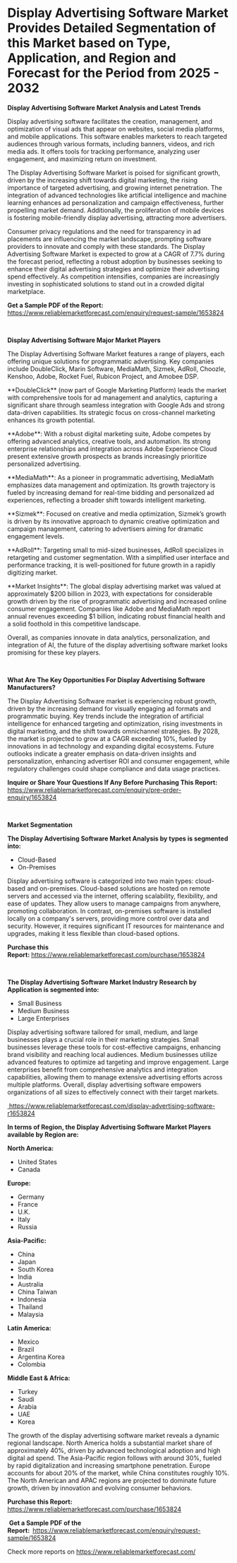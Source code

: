 <p><h1>Display Advertising Software Market Provides Detailed Segmentation of this Market based on Type, Application, and Region and Forecast for the Period from 2025 - 2032</h1></p><p><strong>Display Advertising Software Market Analysis and Latest Trends</strong></p>
<p><p>Display advertising software facilitates the creation, management, and optimization of visual ads that appear on websites, social media platforms, and mobile applications. This software enables marketers to reach targeted audiences through various formats, including banners, videos, and rich media ads. It offers tools for tracking performance, analyzing user engagement, and maximizing return on investment.</p><p>The Display Advertising Software Market is poised for significant growth, driven by the increasing shift towards digital marketing, the rising importance of targeted advertising, and growing internet penetration. The integration of advanced technologies like artificial intelligence and machine learning enhances ad personalization and campaign effectiveness, further propelling market demand. Additionally, the proliferation of mobile devices is fostering mobile-friendly display advertising, attracting more advertisers.</p><p>Consumer privacy regulations and the need for transparency in ad placements are influencing the market landscape, prompting software providers to innovate and comply with these standards. The Display Advertising Software Market is expected to grow at a CAGR of 7.7% during the forecast period, reflecting a robust adoption by businesses seeking to enhance their digital advertising strategies and optimize their advertising spend effectively. As competition intensifies, companies are increasingly investing in sophisticated solutions to stand out in a crowded digital marketplace.</p></p>
<p><strong>Get a Sample PDF of the Report:&nbsp;</strong> <a href="https://www.reliablemarketforecast.com/enquiry/request-sample/1653824?utm_campaign=2284&utm_medium=2&utm_source=Github&utm_content=ia&utm_term=07032025&utm_id=display-advertising-software">https://www.reliablemarketforecast.com/enquiry/request-sample/1653824</a></p>
<p>&nbsp;</p>
<p><strong>Display Advertising Software Major Market Players</strong></p>
<p><p>The Display Advertising Software Market features a range of players, each offering unique solutions for programmatic advertising. Key companies include DoubleClick, Marin Software, MediaMath, Sizmek, AdRoll, Choozle, Kenshoo, Adobe, Rocket Fuel, Rubicon Project, and Amobee DSP.</p><p>**DoubleClick** (now part of Google Marketing Platform) leads the market with comprehensive tools for ad management and analytics, capturing a significant share through seamless integration with Google Ads and strong data-driven capabilities. Its strategic focus on cross-channel marketing enhances its growth potential.</p><p>**Adobe**: With a robust digital marketing suite, Adobe competes by offering advanced analytics, creative tools, and automation. Its strong enterprise relationships and integration across Adobe Experience Cloud present extensive growth prospects as brands increasingly prioritize personalized advertising.</p><p>**MediaMath**: As a pioneer in programmatic advertising, MediaMath emphasizes data management and optimization. Its growth trajectory is fueled by increasing demand for real-time bidding and personalized ad experiences, reflecting a broader shift towards intelligent marketing.</p><p>**Sizmek**: Focused on creative and media optimization, Sizmek’s growth is driven by its innovative approach to dynamic creative optimization and campaign management, catering to advertisers aiming for dramatic engagement levels.</p><p>**AdRoll**: Targeting small to mid-sized businesses, AdRoll specializes in retargeting and customer segmentation. With a simplified user interface and performance tracking, it is well-positioned for future growth in a rapidly digitizing market.</p><p>**Market Insights**: The global display advertising market was valued at approximately $200 billion in 2023, with expectations for considerable growth driven by the rise of programmatic advertising and increased online consumer engagement. Companies like Adobe and MediaMath report annual revenues exceeding $1 billion, indicating robust financial health and a solid foothold in this competitive landscape. </p><p>Overall, as companies innovate in data analytics, personalization, and integration of AI, the future of the display advertising software market looks promising for these key players.</p></p>
<p>&nbsp;</p>
<p><strong>What Are The Key Opportunities For Display Advertising Software Manufacturers?</strong></p>
<p><p>The Display Advertising Software market is experiencing robust growth, driven by the increasing demand for visually engaging ad formats and programmatic buying. Key trends include the integration of artificial intelligence for enhanced targeting and optimization, rising investments in digital marketing, and the shift towards omnichannel strategies. By 2028, the market is projected to grow at a CAGR exceeding 10%, fueled by innovations in ad technology and expanding digital ecosystems. Future outlooks indicate a greater emphasis on data-driven insights and personalization, enhancing advertiser ROI and consumer engagement, while regulatory challenges could shape compliance and data usage practices.</p></p>
<p><strong>Inquire or Share Your Questions If Any Before Purchasing This Report:</strong> <a href="https://www.reliablemarketforecast.com/enquiry/pre-order-enquiry/1653824?utm_campaign=2284&utm_medium=2&utm_source=Github&utm_content=ia&utm_term=07032025&utm_id=display-advertising-software">https://www.reliablemarketforecast.com/enquiry/pre-order-enquiry/1653824</a></p>
<p>&nbsp;</p>
<p><strong>Market Segmentation</strong></p>
<p><strong>The Display Advertising Software Market Analysis by types is segmented into:</strong></p>
<p><ul><li>Cloud-Based</li><li>On-Premises</li></ul></p>
<p><p>Display advertising software is categorized into two main types: cloud-based and on-premises. Cloud-based solutions are hosted on remote servers and accessed via the internet, offering scalability, flexibility, and ease of updates. They allow users to manage campaigns from anywhere, promoting collaboration. In contrast, on-premises software is installed locally on a company's servers, providing more control over data and security. However, it requires significant IT resources for maintenance and upgrades, making it less flexible than cloud-based options.</p></p>
<p><strong>Purchase this Report:&nbsp;</strong><a href="https://www.reliablemarketforecast.com/purchase/1653824?utm_campaign=2284&utm_medium=2&utm_source=Github&utm_content=ia&utm_term=07032025&utm_id=display-advertising-software">https://www.reliablemarketforecast.com/purchase/1653824</a></p>
<p>&nbsp;</p>
<p><strong>The Display Advertising Software Market Industry Research by Application is segmented into:</strong></p>
<p><ul><li>Small Business</li><li>Medium Business</li><li>Large Enterprises</li></ul></p>
<p><p>Display advertising software tailored for small, medium, and large businesses plays a crucial role in their marketing strategies. Small businesses leverage these tools for cost-effective campaigns, enhancing brand visibility and reaching local audiences. Medium businesses utilize advanced features to optimize ad targeting and improve engagement. Large enterprises benefit from comprehensive analytics and integration capabilities, allowing them to manage extensive advertising efforts across multiple platforms. Overall, display advertising software empowers organizations of all sizes to effectively connect with their target markets.</p></p>
<p><a href="https://www.reliablemarketforecast.com/display-advertising-software-r1653824?utm_campaign=2284&utm_medium=2&utm_source=Github&utm_content=ia&utm_term=07032025&utm_id=display-advertising-software">&nbsp;https://www.reliablemarketforecast.com/display-advertising-software-r1653824</a></p>
<p><strong>In terms of Region, the Display Advertising Software Market Players available by Region are:</strong></p>
<p>
    <p> <strong> North America: </strong>
        <ul>
            <li>United States</li>
            <li>Canada</li>
        </ul>
        </p> 
    <p> <strong> Europe: </strong>
        <ul>
            <li>Germany</li>
            <li>France</li>
            <li>U.K.</li>
            <li>Italy</li>
            <li>Russia</li>
        </ul>
        </p> 
    <p> <strong> Asia-Pacific: </strong>
        <ul>
            <li>China</li>
            <li>Japan</li>
            <li>South Korea</li>
            <li>India</li>
            <li>Australia</li>
            <li>China Taiwan</li>
            <li>Indonesia</li>
            <li>Thailand</li>
            <li>Malaysia</li>
        </ul>
        </p> 
    <p> <strong> Latin America: </strong>
        <ul>
            <li>Mexico</li>
            <li>Brazil</li>
            <li>Argentina Korea</li>
            <li>Colombia</li>
        </ul>
        </p> 
    <p> <strong> Middle East & Africa: </strong>
        <ul>
            <li>Turkey</li>
            <li>Saudi</li>
            <li>Arabia</li>
            <li>UAE</li>
            <li>Korea</li>
        </ul>
    </p>
    </p>
<p><p>The growth of the display advertising software market reveals a dynamic regional landscape. North America holds a substantial market share of approximately 40%, driven by advanced technological adoption and high digital ad spend. The Asia-Pacific region follows with around 30%, fueled by rapid digitalization and increasing smartphone penetration. Europe accounts for about 20% of the market, while China constitutes roughly 10%. The North American and APAC regions are projected to dominate future growth, driven by innovation and evolving consumer behaviors.</p></p>
<p><strong>Purchase this Report: </strong><a href="https://www.reliablemarketforecast.com/purchase/1653824?utm_campaign=2284&utm_medium=2&utm_source=Github&utm_content=ia&utm_term=07032025&utm_id=display-advertising-software">https://www.reliablemarketforecast.com/purchase/1653824</a></p>
<p>&nbsp;<strong>Get a Sample PDF of the Report:&nbsp;&nbsp;</strong><a href="https://www.reliablemarketforecast.com/enquiry/request-sample/1653824?utm_campaign=2284&utm_medium=2&utm_source=Github&utm_content=ia&utm_term=07032025&utm_id=display-advertising-software">https://www.reliablemarketforecast.com/enquiry/request-sample/1653824</a></p>
<p><strong></strong></p>
<p>Check more reports on <a href="https://www.reliablemarketforecast.com/?utm_campaign=2284&utm_medium=2&utm_source=Github&utm_content=ia&utm_term=07032025&utm_id=display-advertising-software">https://www.reliablemarketforecast.com/</a></p>